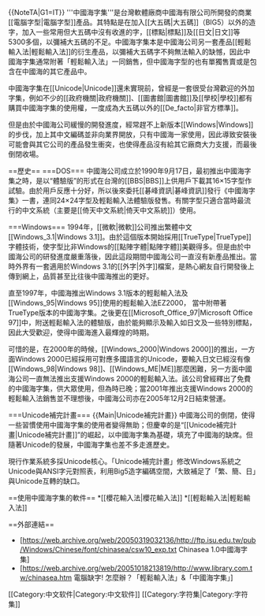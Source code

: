 {{NoteTA|G1=IT}}
'''中國海字集'''是台灣軟體廠商中國海有限公司所開發的商業[[電腦字型|電腦字型]]產品。其特點是在加入[[大五碼|大五碼]]（BIG5）以外的造字，加入一些常用但大五碼中沒有收進的字，[[標點|標點]]及[[日文|日文]]等5300多個，以彌補大五碼的不足。中國海字集本是中國海公司另一套產品[[輕鬆輸入法|輕鬆輸入法]]的衍生產品，以彌補大五碼字不夠無法輸入的缺憾，因此中國海字集通常附著「輕鬆輸入法」一同銷售，但中國海字型的也有單獨售賣或是包含在中國海的其它產品中。

中國海字集在[[Unicode|Unicode]]還未實現前，曾經是一套很受台灣歡迎的外加字集，例如不少的[[政府機關|政府機關]]、[[圖書館|圖書館]]及[[學校|學校]]都有購買中國海字集的使用權，一度成為大五碼以外的[[De_facto|非官方標準]]。

但是由於中國海公司緩慢的開發進度，經常趕不上新版本[[Windows|Windows]]的步伐，加上其中文編碼並非向業界開放，只有中國海一家使用，因此導致安裝後可能會與其它公司的產品發生衝突，也使得產品沒有給其它廠商大力支援，而最後倒閉收場。

==歷史==
===DOS===
中國海公司成立於1990年9月17日，最初推出中國海字集之時，是以“體驗版”的形式在台灣的[[BBS|BBS]]上供用戶下載其16×15字型作試驗。由於用戶反應十分好，所以後來委托[[碁峰資訊|碁峰資訊]]發行《中國海字集》一書，連同24×24字型及輕鬆輸入法體驗版發售。有關字型只適合當時最流行的中文系統（主要是[[倚天中文系統|倚天中文系統]]）使用。

===Windows===
1994年，[[微軟|微軟]]公司推出繁體中文[[Windows_3.1|Windows 3.1]]。由於這個版本開始採用[[TrueType|TrueType]]字體技術，使字型比非Windows的[[點陣字體|點陣字體]]美觀得多。但是由於中國海公司的研發進度嚴重落後，因此這段期間中國海公司一直沒有新產品推出。當時外界有一套適用於Windows 3.1的[[外字|外字]]檔案，是熱心網友自行開發後上傳到網上，品質甚至比往後中國海推出的更好。

直至1997年，中國海推出Windows 3.1版本的輕鬆輸入法及[[Windows_95|Windows 95]]使用的輕鬆輸入法EZ2000，
當中附帶著TrueType版本的中國海字集。之後更在[[Microsoft_Office_97|Microsoft Office 97]]中，附送輕鬆輸入法的體驗版，由於能夠顯示及輸入如日文及一些特別標點，因此大受歡迎，使得中國海進入最輝煌的時期。

可惜的是，在2000年的時候，[[Windows_2000|Windows 2000]]的推出，一方面Windows 2000已經採用可對應多國語言的Unicode，要輸入日文已經沒有像[[Windows_98|Windows 98]]、[[Windows_ME|ME]]那麼困難，另一方面中國海公司一直無法推出支援Windows 2000的輕鬆輸入法。該公司曾經釋出了免費的中國海字集，供大眾使用，但為時已晚；當2001年推出支援Windows 2000的輕鬆輸入法銷售並不理想後，中國海公司亦在2005年12月2日結束營運。

===Unicode補完計畫===
{{Main|Unicode補完計畫}}
中國海公司的倒閉，使得一些習慣使用中國海字集的使用者變得無助；但慶幸的是“[[Unicode補完計畫|Unicode補完計畫]]”的崛起，以中國海字集為基礎，填充了中國海的缺席。但隨著Unicode的發展，中國海字集也差不多走進歷史。

現行作業系統多採Unicode核心。「Unicode補完計畫」修改Windows系統之Unicode與ANSI字元對照表，利用Big5造字編碼空間，大致補足了「繁、簡、日」與Unicode互轉的缺口。

==使用中國海字集的軟件==
*[[櫻花輸入法|櫻花輸入法]]
*[[輕鬆輸入法|輕鬆輸入法]]

==外部連結==
* [https://web.archive.org/web/20050319032136/http://ftp.isu.edu.tw/pub/Windows/Chinese/font/chinasea/csw10_exp.txt Chinasea 1.0中國海字集]
* [https://web.archive.org/web/20051018213819/http://www.library.com.tw/chinasea.htm 電腦缺字! 怎麼辦？「輕鬆輸入法」&「中國海字集」]

[[Category:中文软件|Category:中文软件]]
[[Category:字符集|Category:字符集]]